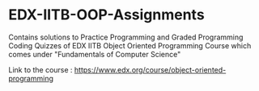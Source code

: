 # EDX-IITB-OOP-Assignments
Contains solutions to Practice Programming and Graded Programming Coding Quizzes of EDX IITB Object Oriented Programming Course which comes under "Fundamentals of Computer Science"

Link to the course : https://www.edx.org/course/object-oriented-programming


